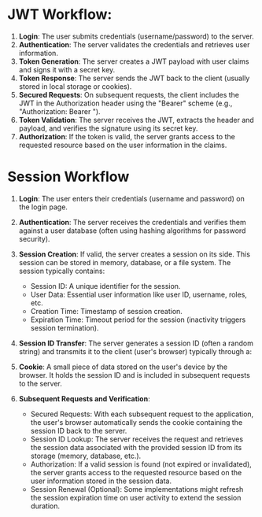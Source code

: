 # JWT Workflow:

1. __Login__: The user submits credentials (username/password) to the server.
2. __Authentication__: The server validates the credentials and retrieves user information.
3. __Token Generation__: The server creates a JWT payload with user claims and signs it with a secret key.
4. __Token Response__: The server sends the JWT back to the client (usually stored in local storage or cookies).
5. __Secured Requests__: On subsequent requests, the client includes the JWT in the Authorization header using the "Bearer" scheme (e.g., "Authorization: Bearer <token>").
6. __Token Validation__: The server receives the JWT, extracts the header and payload, and verifies the signature using its secret key.
7. __Authorization__: If the token is valid, the server grants access to the requested resource based on the user information in the claims.


# Session Workflow

1. __Login__:  The user enters their credentials (username and password) on the login page.
2. __Authentication__: The server receives the credentials and verifies them against a user database (often using hashing algorithms for password security).
3. __Session Creation__: If valid, the server creates a session on its side. This session can be stored in memory, database, or a file system. The session typically contains:
   - Session ID: A unique identifier for the session.
   - User Data: Essential user information like user ID, username, roles, etc.
   - Creation Time: Timestamp of session creation.
   - Expiration Time: Timeout period for the session (inactivity triggers session termination).
4. __Session ID Transfer__:  The server generates a session ID (often a random string) and transmits it to the client (user's browser)  typically  through a:
5. __Cookie__: A small piece of data stored on the user's device by the browser. It holds the session ID and is included in subsequent requests to the server.
6. __Subsequent Requests and Verification__:

   - Secured Requests: With each subsequent request to the application, the user's browser automatically sends the cookie containing the session ID back to the server.
   - Session ID Lookup: The server receives the request and retrieves the session data associated with the provided session ID from its storage (memory, database, etc.).
   - Authorization: If a valid session is found (not expired or invalidated), the server grants access to the requested resource based on the user information stored in the session data.
   - Session Renewal (Optional): Some implementations might refresh the session expiration time on user activity to extend the session duration.
